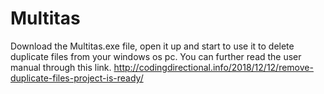 # Multitas

Download the Multitas.exe file, open it up and start to use it to delete duplicate files from your windows os pc. You can further read the user manual through this link.
http://codingdirectional.info/2018/12/12/remove-duplicate-files-project-is-ready/
